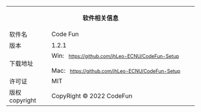 <table>
    <th colspan="2" height=60px>软件相关信息</th>
    <tr>
        <td width=100px>软件名</td>
        <td width=400px>Code Fun</td>
    </tr>
    <tr>
        <td>版本</td>
        <td>1.2.1</td>
    </tr>
    <tr>
        <td>下载地址</td>
        <td>
            Win:&ensp;
            <a style="font-size: 0.8em;" href="https://github.com/jhLeo-ECNU/CodeFun-Setup">
                https://github.com/jhLeo-ECNU/CodeFun-Setup
            </a><br><br>
            Mac:&ensp;
            <a style="font-size: 0.8em;" href="https://github.com/jhLeo-ECNU/CodeFun-Setup">
                https://github.com/jhLeo-ECNU/CodeFun-Setup
            </a>
        </td>
    </tr>
    <tr>
        <td>许可证</td>
        <td>MIT</td>
    </tr>
    <tr>
        <td>版权 copyright</td>
        <td>CopyRight © 2022 CodeFun</td>
    </tr>
</table>